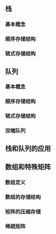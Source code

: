 ## 栈

### 基本概念



### 顺序存储结构



### 链式存储结构



## 队列

### 基本概念



### 顺序存储结构



### 链式存储结构



### 双端队列



## 栈和队列的应用





## 数组和特殊矩阵

### 数组定义



### 数组的存储结构



### 矩阵的压缩存储



### 稀疏矩阵

